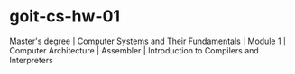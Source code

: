 # goit-cs-hw-01
Master's degree | Computer Systems and Their Fundamentals | Module 1 | Computer Architecture | Assembler | Introduction to Compilers and Interpreters
